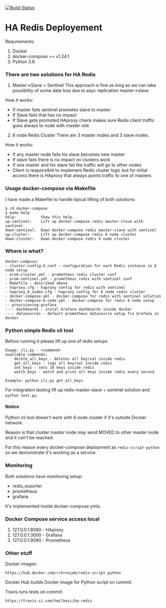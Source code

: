 [![Build Status](https://travis-ci.com/hmilkovi/ha-redis.svg?branch=master)](https://travis-ci.com/hmilkovi/ha-redis)

# HA Redis Deployement


Requirements:
1. Docker
2. docker-compose >= v1.24.1
3. Python 3.8

### There are two solutions for HA Redis

1. Master->Slave + Sentinel
This approach is fine as long as we can take possibility of some data loss due to asyc replication master->slave

How it works:
- If master fails sentinel prometes slave to master
- If Slave fails that has no impact
- If Slave gets promoted HAproxy check makes sure Redis client traffic goes always to node with master role


2. 6 node Redis Cluster
There are 3 master nodes and 3 slave nodes.

How it works:
- If any master node fails his slave becomes new master
- If slave fails there is no impact on clusters work
- If one master and his slave fail the traffic will go to other nodes
- Client is responsible to implement Redis cluster logic but for initial access there is HAproxy that always points traffic to one of masters

### Usage docker-compose via Makefile

I have made a Makefile to handle tipical lifting of both solutions:
```
$ cd docker-compose
$ make help
help:           Show this help.
up-sentinel:    Lift up docker-compose redis master-slave with sentinel
down-sentinel:  Down docker-compose redis master-slave with sentinel
up-cluster:     Lift up docker-compose redis 6 node cluster
down-cluster:   Down docker-compose redis 6 node cluster
```

### Where is what?
```
docker-compose:
- cluster-config-X.conf - configuration for each Redis instance in 6 node setup
- prom-cluster.yml - prometheus redis cluster conf
- prom-sentinel.yml - prometheus redis with sentinel conf
- Makefile - described above
- haproxy.cfg - haproxy config for redis with sentinel
- haproxy_6_nodes.cfg - haproxy config for 6 node redis cluster
- docker-compose.yml - docker-compose for redis with sentinel solution
- docker-compose-6-node.yml - docker-compose for redis 6 node setup
-- provisioning-grafana
---- dashboards - inital Grafana dashboards inside docker
---- datasources - default prometheus datasource setup fro Grafana in docker
```

### Python simple Redis cli tool

Before running it please lift up one of redis setups

```
Usage: cli.py - <command>
available commands:
    delete_all_keys - deletes all key/val inside redis
    get_all_keys - logs all key/val inside redis
    set_keys - sets 10 keys inside redis
    watch_keys - watch and print all keys inside redis every second

Example: python cli.py get_all_keys
```

For integration testing lift up redis master-slave + sentinel solution and ` python test.py `.


#### Notice
Python cli tool doesn't work with 6 node cluster if it's outside Docker network.

Reason is that cluster master node may send MOVED to other master node and it can't be reached.

For this reason every docker-compose deployment as ` redis-script-python ` so we demonstrate it's working
as a service.

### Monitoring
Both solutions have monitoring setup:
- redis_exporter
- prometheus
- grafana

It's implemented inside docker-compose ymls.



### Docker Compose service access local
1. 127.0.0.1:8080 - HAproxy
2. 127.0.0.1:3000 - Grafana
3. 127.0.0.1:9090 - Prometheus

### Other stuff
Docker images:
```
https://hub.docker.com/r/hrvoje6/redis-script-python
```

Docker Hub builds Docker image for Python script on commit.

Travis runs tests on commit:
```
https://travis-ci.com/hmilkovi/ha-redis
```